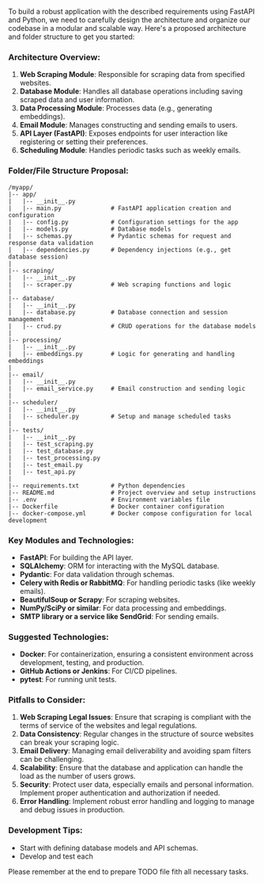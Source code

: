 To build a robust application with the described requirements using FastAPI and Python, we need to carefully design the architecture and organize our codebase in a modular and scalable way. Here's a proposed architecture and folder structure to get you started:  
   
### Architecture Overview:  
1. **Web Scraping Module**: Responsible for scraping data from specified websites.  
2. **Database Module**: Handles all database operations including saving scraped data and user information.  
3. **Data Processing Module**: Processes data (e.g., generating embeddings).  
4. **Email Module**: Manages constructing and sending emails to users.  
5. **API Layer (FastAPI)**: Exposes endpoints for user interaction like registering or setting their preferences.  
6. **Scheduling Module**: Handles periodic tasks such as weekly emails.  
   
### Folder/File Structure Proposal:  
```  
/myapp/  
|-- app/  
|   |-- __init__.py  
|   |-- main.py              # FastAPI application creation and configuration  
|   |-- config.py            # Configuration settings for the app  
|   |-- models.py            # Database models  
|   |-- schemas.py           # Pydantic schemas for request and response data validation  
|   |-- dependencies.py      # Dependency injections (e.g., get database session)  
|  
|-- scraping/  
|   |-- __init__.py  
|   |-- scraper.py           # Web scraping functions and logic  
|  
|-- database/  
|   |-- __init__.py  
|   |-- database.py          # Database connection and session management  
|   |-- crud.py              # CRUD operations for the database models  
|  
|-- processing/  
|   |-- __init__.py  
|   |-- embeddings.py        # Logic for generating and handling embeddings  
|  
|-- email/  
|   |-- __init__.py  
|   |-- email_service.py     # Email construction and sending logic  
|  
|-- scheduler/  
|   |-- __init__.py  
|   |-- scheduler.py         # Setup and manage scheduled tasks  
|  
|-- tests/  
|   |-- __init__.py  
|   |-- test_scraping.py  
|   |-- test_database.py  
|   |-- test_processing.py  
|   |-- test_email.py  
|   |-- test_api.py  
|  
|-- requirements.txt         # Python dependencies  
|-- README.md                # Project overview and setup instructions  
|-- .env                     # Environment variables file  
|-- Dockerfile               # Docker container configuration  
|-- docker-compose.yml       # Docker compose configuration for local development  
```  
   
### Key Modules and Technologies:  
- **FastAPI**: For building the API layer.  
- **SQLAlchemy**: ORM for interacting with the MySQL database.  
- **Pydantic**: For data validation through schemas.  
- **Celery with Redis or RabbitMQ**: For handling periodic tasks (like weekly emails).  
- **BeautifulSoup or Scrapy**: For scraping websites.  
- **NumPy/SciPy or similar**: For data processing and embeddings.  
- **SMTP library or a service like SendGrid**: For sending emails.  
   
### Suggested Technologies:  
- **Docker**: For containerization, ensuring a consistent environment across development, testing, and production.  
- **GitHub Actions or Jenkins**: For CI/CD pipelines.  
- **pytest**: For running unit tests.  
   
### Pitfalls to Consider:  
1. **Web Scraping Legal Issues**: Ensure that scraping is compliant with the terms of service of the websites and legal regulations.  
2. **Data Consistency**: Regular changes in the structure of source websites can break your scraping logic.  
3. **Email Delivery**: Managing email deliverability and avoiding spam filters can be challenging.  
4. **Scalability**: Ensure that the database and application can handle the load as the number of users grows.  
5. **Security**: Protect user data, especially emails and personal information. Implement proper authentication and authorization if needed.  
6. **Error Handling**: Implement robust error handling and logging to manage and debug issues in production.  
   
### Development Tips:  
- Start with defining database models and API schemas.  
- Develop and test each

Please remember at the end to prepare TODO file fith all necessary tasks.
